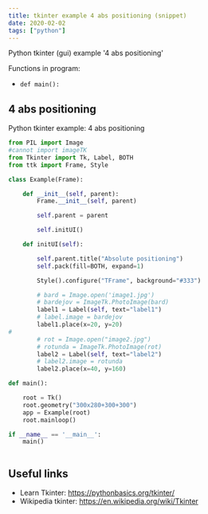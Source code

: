 ```yaml
---
title: tkinter example 4 abs positioning (snippet)
date: 2020-02-02
tags: ["python"]
---
```

Python tkinter (gui) example '4 abs positioning'

Functions in program: 
* `def main():`

## 4 abs positioning

Python tkinter example: 4 abs positioning

```python
from PIL import Image
#cannot import imageTK
from Tkinter import Tk, Label, BOTH
from ttk import Frame, Style

class Example(Frame):

    def __init__(self, parent):
        Frame.__init__(self, parent)

        self.parent = parent

        self.initUI()

    def initUI(self):

        self.parent.title("Absolute positioning")
        self.pack(fill=BOTH, expand=1)

        Style().configure("TFrame", background="#333")

        # bard = Image.open('image1.jpg')
        # bardejov = ImageTk.PhotoImage(bard)
        label1 = Label(self, text="label1")
        # label.image = bardejov
        label1.place(x=20, y=20)
#
        # rot = Image.open("image2.jpg")
        # rotunda = ImageTk.PhotoImage(rot)
        label2 = Label(self, text="label2")
        # label2.image = rotunda
        label2.place(x=40, y=160)

def main():

    root = Tk()
    root.geometry("300x280+300+300")
    app = Example(root)
    root.mainloop()

if __name__ == '__main__':
    main()



```

## Useful links

- Learn Tkinter: https://pythonbasics.org/tkinter/
- Wikipedia tkinter: https://en.wikipedia.org/wiki/Tkinter
